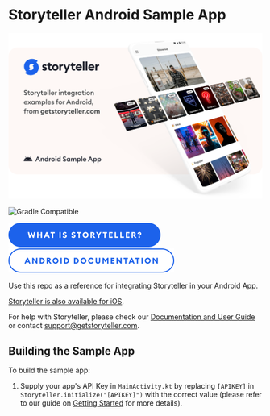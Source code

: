 # Storyteller Android Sample App

<a href="https://getstoryteller.com" target="_blank">
  <img alt="Storyteller integration examples for Android, from getstoryteller.com" src="img/readme-cover.png">
</a>

![Gradle Compatible](https://img.shields.io/badge/Gradle-Compatible-green?logo=gradle)

<p>
  <a href="https://getstoryteller.com" target="_blank"><img alt="What is Storyteller?" src="img/what-is-storyteller-btn.png" width="302" height="48"></a>&nbsp;&nbsp;&nbsp;
  <a href="https://docs.getstoryteller.com/documents/android-sdk" target="_blank"><img alt="Storyteller Android Documentation" src="img/docs-btn.png" width="329" height="48"></a>
</p>

Use this repo as a reference for integrating Storyteller in your Android App.

[Storyteller is also available for iOS](https://github.com/getstoryteller/storyteller-sample-ios).

For help with Storyteller, please check our [Documentation and User Guide](https://docs.getstoryteller.com/documents/) or contact [support@getstoryteller.com](mailto:support@getstoryteller.com?Subject=Android%20Sample%20App).

## Building the Sample App

To build the sample app:
1. Supply your app's API Key in ``MainActivity.kt`` by replacing `[APIKEY]` in `Storyteller.initialize("[APIKEY]")` with the correct value (please refer to our guide on [Getting Started](https://docs.getstoryteller.com/documents/android-sdk/GettingStarted#sdk-initialization) for more details).
